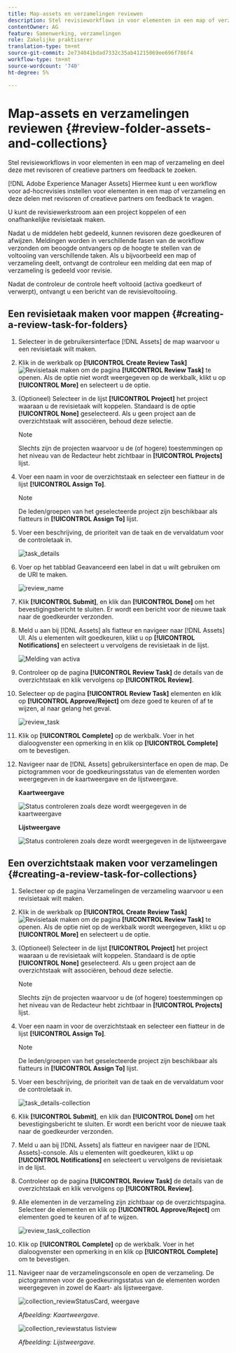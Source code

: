 ```yaml
---
title: Map-assets en verzamelingen reviewen
description: Stel revisieworkflows in voor elementen in een map of verzameling en deel deze met revisoren of creatieve partners om feedback te zoeken.
contentOwner: AG
feature: Samenwerking, verzamelingen
role: Zakelijke praktiserer
translation-type: tm+mt
source-git-commit: 2e734041bdad7332c35ab41215069ee696f786f4
workflow-type: tm+mt
source-wordcount: '740'
ht-degree: 5%

---
```



# Map-assets en verzamelingen reviewen {#review-folder-assets-and-collections}

Stel revisieworkflows in voor elementen in een map of verzameling en deel deze met revisoren of creatieve partners om feedback te zoeken.

[!DNL Adobe Experience Manager Assets] Hiermee kunt u een workflow voor ad-hocrevisies instellen voor elementen in een map of verzameling en deze delen met revisoren of creatieve partners om feedback te vragen.

U kunt de revisiewerkstroom aan een project koppelen of een onafhankelijke revisietaak maken.

Nadat u de middelen hebt gedeeld, kunnen revisoren deze goedkeuren of afwijzen. Meldingen worden in verschillende fasen van de workflow verzonden om beoogde ontvangers op de hoogte te stellen van de voltooiing van verschillende taken. Als u bijvoorbeeld een map of verzameling deelt, ontvangt de controleur een melding dat een map of verzameling is gedeeld voor revisie.

Nadat de controleur de controle heeft voltooid (activa goedkeurt of verwerpt), ontvangt u een bericht van de revisievoltooiing.

## Een revisietaak maken voor mappen {#creating-a-review-task-for-folders}

1. Selecteer in de gebruikersinterface [!DNL Assets] de map waarvoor u een revisietaak wilt maken.
1. Klik in de werkbalk op **[!UICONTROL Create Review Task]** ![Revisietaak maken](assets/do-not-localize/create-review-task.png) om de pagina **[!UICONTROL Review Task]** te openen. Als de optie niet wordt weergegeven op de werkbalk, klikt u op **[!UICONTROL More]** en selecteert u de optie.

1. (Optioneel) Selecteer in de lijst **[!UICONTROL Project]** het project waaraan u de revisietaak wilt koppelen. Standaard is de optie **[!UICONTROL None]** geselecteerd. Als u geen project aan de overzichtstaak wilt associëren, behoud deze selectie.

   >[!NOTE]
   >
   >Slechts zijn de projecten waarvoor u de (of hogere) toestemmingen op het niveau van de Redacteur hebt zichtbaar in **[!UICONTROL Projects]** lijst.

1. Voer een naam in voor de overzichtstaak en selecteer een fiatteur in de lijst **[!UICONTROL Assign To]**.

   >[!NOTE]
   >
   >De leden/groepen van het geselecteerde project zijn beschikbaar als fiatteurs in **[!UICONTROL Assign To]** lijst.

1. Voer een beschrijving, de prioriteit van de taak en de vervaldatum voor de controletaak in.

   ![task_details](assets/task_details.png)

1. Voer op het tabblad Geavanceerd een label in dat u wilt gebruiken om de URI te maken.

   ![review_name](assets/review_name.png)

1. Klik **[!UICONTROL Submit]**, en klik dan **[!UICONTROL Done]** om het bevestigingsbericht te sluiten. Er wordt een bericht voor de nieuwe taak naar de goedkeurder verzonden.
1. Meld u aan bij [!DNL Assets] als fiatteur en navigeer naar [!DNL Assets] UI. Als u elementen wilt goedkeuren, klikt u op **[!UICONTROL Notifications]** en selecteert u vervolgens de revisietaak in de lijst.

   ![Melding van activa](assets/aemAssetsNotification.png)

1. Controleer op de pagina **[!UICONTROL Review Task]** de details van de overzichtstaak en klik vervolgens op **[!UICONTROL Review]**.
1. Selecteer op de pagina **[!UICONTROL Review Task]** elementen en klik op **[!UICONTROL Approve/Reject]** om deze goed te keuren of af te wijzen, al naar gelang het geval.

   ![review_task](assets/review_task.png)

1. Klik op **[!UICONTROL Complete]** op de werkbalk. Voer in het dialoogvenster een opmerking in en klik op **[!UICONTROL Complete]** om te bevestigen.
1. Navigeer naar de [!DNL Assets] gebruikersinterface en open de map. De pictogrammen voor de goedkeuringsstatus van de elementen worden weergegeven in de kaartweergave en de lijstweergave.

   **Kaartweergave**

   ![Status controleren zoals deze wordt weergegeven in de kaartweergave](assets/chlimage_1-404.png)

   **Lijstweergave**

   ![Status controleren zoals deze wordt weergegeven in de lijstweergave](assets/review_status_listview.png)

## Een overzichtstaak maken voor verzamelingen {#creating-a-review-task-for-collections}

1. Selecteer op de pagina Verzamelingen de verzameling waarvoor u een revisietaak wilt maken.
1. Klik in de werkbalk op **[!UICONTROL Create Review Task]** ![Revisietaak maken](assets/do-not-localize/create-review-task.png) om de pagina **[!UICONTROL Review Task]** te openen. Als de optie niet op de werkbalk wordt weergegeven, klikt u op **[!UICONTROL More]** en selecteert u de optie.

1. (Optioneel) Selecteer in de lijst **[!UICONTROL Project]** het project waaraan u de revisietaak wilt koppelen. Standaard is de optie **[!UICONTROL None]** geselecteerd. Als u geen project aan de overzichtstaak wilt associëren, behoud deze selectie.

   >[!NOTE]
   >
   >Slechts zijn de projecten waarvoor u de (of hogere) toestemmingen op het niveau van de Redacteur hebt zichtbaar in **[!UICONTROL Projects]** lijst.

1. Voer een naam in voor de overzichtstaak en selecteer een fiatteur in de lijst **[!UICONTROL Assign To]**.

   >[!NOTE]
   >
   >De leden/groepen van het geselecteerde project zijn beschikbaar als fiatteurs in **[!UICONTROL Assign To]** lijst.

1. Voer een beschrijving, de prioriteit van de taak en de vervaldatum voor de controletaak in.

   ![task_details-collection](assets/task_details-collection.png)

1. Klik **[!UICONTROL Submit]**, en klik dan **[!UICONTROL Done]** om het bevestigingsbericht te sluiten. Er wordt een bericht voor de nieuwe taak naar de goedkeurder verzonden.
1. Meld u aan bij [!DNL Assets] als fiatteur en navigeer naar de [!DNL Assets]-console. Als u elementen wilt goedkeuren, klikt u op **[!UICONTROL Notifications]** en selecteert u vervolgens de revisietaak in de lijst.
1. Controleer op de pagina **[!UICONTROL Review Task]** de details van de overzichtstaak en klik vervolgens op **[!UICONTROL Review]**.
1. Alle elementen in de verzameling zijn zichtbaar op de overzichtspagina. Selecteer de elementen en klik op **[!UICONTROL Approve/Reject]** om elementen goed te keuren of af te wijzen.

   ![review_task_collection](assets/review_task_collection.png)

1. Klik op **[!UICONTROL Complete]** op de werkbalk. Voer in het dialoogvenster een opmerking in en klik op **[!UICONTROL Complete]** om te bevestigen.
1. Navigeer naar de verzamelingsconsole en open de verzameling. De pictogrammen voor de goedkeuringsstatus van de elementen worden weergegeven in zowel de Kaart- als lijstweergave.

   ![collection_reviewStatusCard, weergave](assets/collection_reviewstatuscardview.png)

   *Afbeelding: Kaartweergave.*

   ![collection_reviewstatus listview](assets/collection_reviewstatuslistview.png)

   *Afbeelding: Lijstweergave.*
